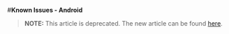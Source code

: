 <properties pageTitle="Known Issues - Android" 
  description="This is an article on bower tutorial"
  services=""
  documentationCenter=""
  authors="bursteg" />

#**Known Issues - Android**

> **NOTE:** This article is deprecated. The new article can be found [here](/articles/known-issues/known-issues-android.md).
